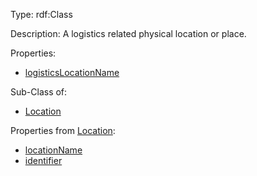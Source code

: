 Type: rdf:Class

Description: A logistics related physical location or place.

Properties:

- [logisticsLocationName](./logisticsLocationName)

Sub-Class of:

- [Location](./Location)

Properties from [Location](./Location):

- [locationName](./locationName)
- [identifier](./identifier)


